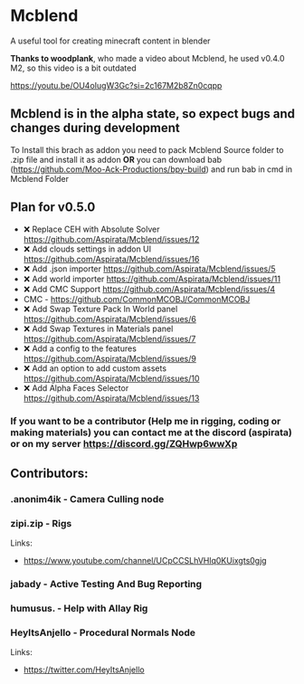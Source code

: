 # Mcblend
A useful tool for creating minecraft content in blender

**Thanks to woodplank**, who made a video about Mcblend, he used v0.4.0 M2, so this video is a bit outdated

https://youtu.be/OU4oIugW3Gc?si=2c167M2b8Zn0cqpp

## Mcblend is in the alpha state, so expect bugs and changes during development

To Install this brach as addon you need to pack Mcblend Source folder to .zip file and install it as addon **OR** you can download bab (https://github.com/Moo-Ack-Productions/bpy-build) and run bab in cmd in Mcblend Folder

## Plan for v0.5.0
- ❌ Replace CEH with Absolute Solver https://github.com/Aspirata/Mcblend/issues/12
- ❌ Add clouds settings in addon UI https://github.com/Aspirata/Mcblend/issues/16
- ❌ Add .json importer https://github.com/Aspirata/Mcblend/issues/5
- ❌ Add world importer https://github.com/Aspirata/Mcblend/issues/11
- ❌ Add CMC Support https://github.com/Aspirata/Mcblend/issues/4
 - CMC - https://github.com/CommonMCOBJ/CommonMCOBJ
- ❌ Add Swap Texture Pack In World panel https://github.com/Aspirata/Mcblend/issues/6
- ❌ Add Swap Textures in Materials panel https://github.com/Aspirata/Mcblend/issues/7
- ❌ Add a config to the features https://github.com/Aspirata/Mcblend/issues/9
- ❌ Add an option to add custom assets https://github.com/Aspirata/Mcblend/issues/10
- ❌ Add Alpha Faces Selector https://github.com/Aspirata/Mcblend/issues/13


### If you want to be a contributor (Help me in rigging, coding or making materials) you can contact me at the discord (aspirata) or on my server https://discord.gg/ZQHwp6wwXp

## Contributors:

### .anonim4ik - Camera Culling node

### zipi.zip - Rigs

Links:
- https://www.youtube.com/channel/UCpCCSLhVHlq0KUixgts0gjg

### jabady - Active Testing And Bug Reporting

### humusus. - Help with Allay Rig

### HeyItsAnjello - Procedural Normals Node

Links:
- https://twitter.com/HeyItsAnjello
